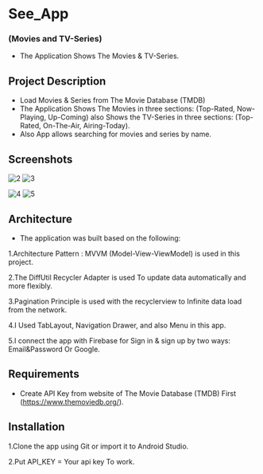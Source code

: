 # See_App 
### (Movies and TV-Series)

- The Application Shows The Movies & TV-Series.


## Project Description
- Load Movies & Series from The Movie Database (TMDB)
- The Application Shows The Movies in three sections: (Top-Rated, Now-Playing, Up-Coming) also Shows the TV-Series in three sections: (Top-Rated, On-The-Air, Airing-Today).
- Also App allows searching for movies and series by name.

## Screenshots
![2](https://user-images.githubusercontent.com/106347370/224649108-608055a9-0e59-42be-9fe8-cf8d22a80ff3.png)
![3](https://user-images.githubusercontent.com/106347370/224649155-8a86bf40-820f-4780-8872-772c99c784fd.png)

![4](https://user-images.githubusercontent.com/106347370/224649168-f4b3e674-c7cf-4522-82b3-e899b97f808d.png)
![5](https://user-images.githubusercontent.com/106347370/224649189-70ba2865-f9df-4ac2-a42c-6cdddd186e66.png)

## Architecture
- The application was built based on the following:

1.Architecture Pattern : MVVM (Model-View-ViewModel) is used in this project.

2.The DiffUtil Recycler Adapter is used To update data automatically and more flexibly.

3.Pagination Principle is used with the recyclerview to Infinite data load from the network.

4.I Used TabLayout, Navigation Drawer, and also Menu in this app.

5.I connect the app with Firebase for Sign in & sign up by two ways: Email&Password Or Google.

## Requirements
- Create API Key from website of The Movie Database (TMDB) First (https://www.themoviedb.org/).

## Installation
1.Clone the app using Git or import it to Android Studio.

2.Put API_KEY = Your api key To work.
